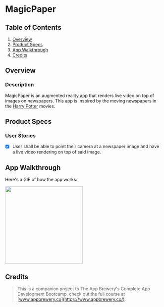 # MagicPaper

## Table of Contents
1. [Overview](#Overview)
2. [Product Specs](#Product-Specs)
3. [App Walkthrough](#App-Walkthrough)
4. [Credits](#Credits)

## Overview
### Description

MagicPaper is an augmented reality app that renders live video on top of images on newspapers. This app is inspired by the moving newspapers in the [Harry Potter](https://en.wikipedia.org/wiki/Harry_Potter) movies.

## Product Specs
### User Stories

- [X] User shall be able to point their camera at a newspaper image and have a live video rendering on top of said image.

## App Walkthrough

Here's a GIF of how the app works:

<img src="https://raw.githubusercontent.com/py415/app-resources/master/ios/ios-magicpaper.gif" width="250" />

## Credits

>This is a companion project to The App Brewery's Complete App Development Bootcamp, check out the full course at [www.appbrewery.co](https://www.appbrewery.co/).
